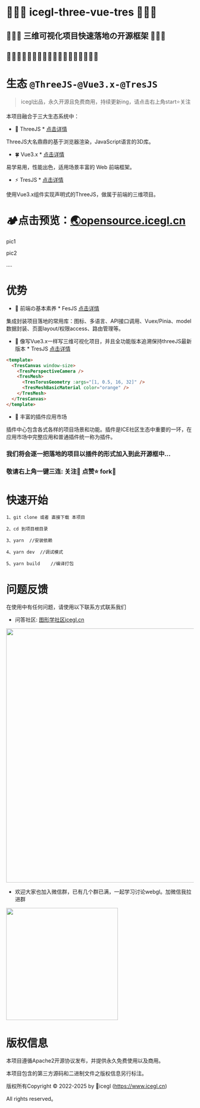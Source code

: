 <!--
 * @Description: 
 * @Version: 1.668
 * @Autor: 地虎降天龙
 * @Date: 2023-10-16 10:53:09
 * @LastEditors: 地虎降天龙
 * @LastEditTime: 2023-11-05 09:58:02
-->
# 🧊🧊🧊 icegl-three-vue-tres 🧊🧊🧊
## 🎉🎉🎊 三维可视化项目快速落地の开源框架 🎊🎉🎉
## 🧊🧊🧊🧊🧊🧊🧊🧊🧊🧊🧊🧊🧊🧊🧊🧊🧊🧊

# 生态 `@ThreeJS-@Vue3.x-@TresJS`
> icegl出品，永久开源且免费商用，持续更新ing，请点击右上角start⭐关注

本项目融合于三大生态系统中：
- 🎲 ThreeJS * [点击详情](https://threejs.org)

ThreeJS大名鼎鼎的基于浏览器渲染，JavaScript语言的3D库。

- 🍀 Vue3.x * [点击详情](https://cn.vuejs.org)

易学易用，性能出色，适用场景丰富的 Web 前端框架。

- ⚡ TresJS * [点击详情](https://tresjs.org)

使用Vue3.x组件实现声明式的ThreeJS，做属于前端的三维项目。

# 🏕点击预览：[🌏opensource.icegl.cn](http://opensource.icegl.cn)
pic1

pic2

....

# 优势
- 🌈 前端の基本素养 * FesJS [点击详情](https://fesjs.mumblefe.cn)

集成封装项目落地的常用库：图标、多语言、API接口调用、Vuex/Pinia、model数据封装、页面layout/权限access、路由管理等。

- 🌠 像写Vue3.x一样写三维可视化项目，并且全功能版本追溯保持threeJS最新版本 * TresJS [点击详情](https://tresjs.org/guide)

```html
<template>
  <TresCanvas window-size>
    <TresPerspectiveCamera />
    <TresMesh>
      <TresTorusGeometry :args="[1, 0.5, 16, 32]" />
      <TresMeshBasicMaterial color="orange" />
    </TresMesh>
  </TresCanvas>
</template>
```
- 🧩 丰富的插件应用市场

插件中心包含各式各样的项目场景和功能。插件是ICE社区生态中重要的一环，在应用市场中完整应用和普通插件统一称为插件。

### 我们将会逐一把落地的项目以插件的形式加入到此开源框中...
### 敬请右上角一键三连: 关注💛 点赞⭐ fork👣

# 快速开始
```
1、git clone 或者 直接下载 本项目

2、cd 到项目根目录

3、yarn	//安装依赖

4、yarn dev	//调试模式

5、yarn build	//编译打包
```
# 问题反馈
在使用中有任何问题，请使用以下联系方式联系我们

- 问答社区: [图形学社区icegl.cn](https://www.icegl.cn/ask)
<p align = "left">   
<img src="https://icegl-1314935952.cos.ap-beijing.myqcloud.com/uploads/20230421/QQ20230421-121209.png" width="680" />
</p>

- 欢迎大家也加入微信群，已有几个群已满，一起学习讨论webgl。加微信我拉进群
<p align = "left">    
<img src="https://icegl-1314935952.cos.ap-beijing.myqcloud.com/uploads/20230731/17d59bab46815cce1f4f1e09dcbb6ccc.png" width="300" />
</p>

# 版权信息

本项目遵循Apache2开源协议发布，并提供永久免费使用以及商用。

本项目包含的第三方源码和二进制文件之版权信息另行标注。

版权所有Copyright © 2022-2025 by 🧊icegl (https://www.icegl.cn)

All rights reserved。
